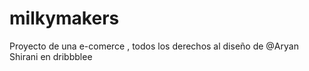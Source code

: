 # milkymakers
Proyecto de una e-comerce , todos los derechos al diseño de @Aryan Shirani en dribbblee
